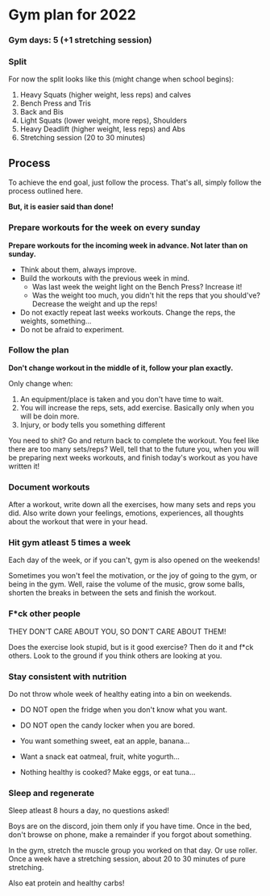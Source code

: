 # Gym plan for 2022

### Gym days: 5 (+1 stretching session)

### Split

For now the split looks like this (might change when school begins):

1. Heavy Squats (higher weight, less reps) and calves
2. Bench Press and Tris
3. Back and Bis
4. Light Squats (lower weight, more reps), Shoulders
5. Heavy Deadlift (higher weight, less reps) and Abs
6. Stretching session (20 to 30 minutes)

## Process

To achieve the end goal, just follow the process.
That's all, simply follow the process outlined here.

**But, it is easier said than done!**

### Prepare workouts for the week on every sunday

**Prepare workouts for the incoming week in advance. Not later than on sunday.**

- Think about them, always improve.
- Build the workouts with the previous week in mind.
  - Was last week the weight light on the Bench Press? Increase it!
  - Was the weight too much, you didn't hit the reps that you should've? Decrease the weight and up the reps!
- Do not exactly repeat last weeks workouts. Change the reps, the weights, something...
- Do not be afraid to experiment.

### Follow the plan

**Don't change workout in the middle of it, follow your plan exactly.**

Only change when:

1. An equipment/place is taken and you don't have time to wait.
2. You will increase the reps, sets, add exercise. Basically only when you will be doin more.
3. Injury, or body tells you something different

You need to shit? Go and return back to complete the workout. You feel like
there are too many sets/reps? Well, tell that to the future you, when you
will be preparing next weeks workouts, and finish today's workout as you
have written it!

### Document workouts

After a workout, write down all the exercises, how many sets and reps you did.
Also write down your feelings, emotions, experiences, all thoughts about the
workout that were in your head.

### Hit gym atleast 5 times a week

Each day of the week, or if you can't, gym is also opened on the weekends!

Sometimes you won't feel the motivation, or the joy of going to the gym, or
being in the gym. Well, raise the volume of the music, grow some balls, shorten
the breaks in between the sets and finish the workout.

### F\*ck other people

THEY DON'T CARE ABOUT YOU, SO DON'T CARE ABOUT THEM!

Does the exercise look stupid, but is it good exercise? Then do it and f\*ck others.
Look to the ground if you think others are looking at you.

### Stay consistent with nutrition

Do not throw whole week of healthy eating into a bin on weekends.

- DO NOT open the fridge when you don't know what you want.
- DO NOT open the candy locker when you are bored.

- You want something sweet, eat an apple, banana...
- Want a snack eat oatmeal, fruit, white yogurth...
- Nothing healthy is cooked? Make eggs, or eat tuna...

### Sleep and regenerate

Sleep atleast 8 hours a day, no questions asked!

Boys are on the discord, join them only if you have time. Once in the bed, don't
browse on phone, make a remainder if you forgot about something.

In the gym, stretch the muscle group you worked on that day. Or use roller.
Once a week have a stretching session, about 20 to 30 minutes of pure stretching.

Also eat protein and healthy carbs!
